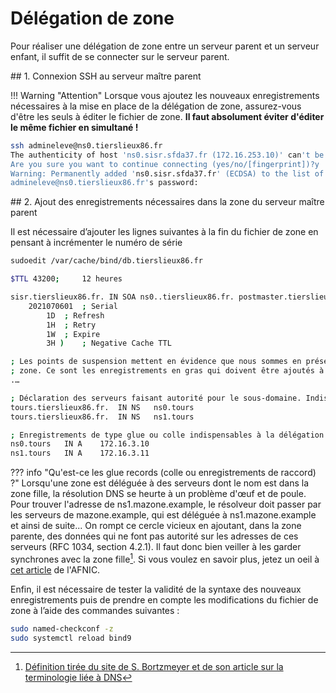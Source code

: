 # Délégation de zone

Pour réaliser une délégation de zone entre un serveur parent et un serveur enfant, il suffit de se connecter sur le serveur parent.

## 1. Connexion SSH au serveur maître parent

!!! Warning  "Attention"
    Lorsque vous ajoutez les nouveaux enregistrements nécessaires à la mise en place de la délégation de zone, assurez-vous d'être les seuls à éditer le fichier de zone. **Il faut absolument éviter d'éditer le même fichier en simultané !**

```bash
ssh admineleve@ns0.tierslieux86.fr
The authenticity of host 'ns0.sisr.sfda37.fr (172.16.253.10)' can't be established.ECDSA key fingerprint is SHA256:86URTSy4kQ4hHHPu9nTP3oXRAEH9RCTp4/3JHv0qe+g.
Are you sure you want to continue connecting (yes/no/[fingerprint])?y
Warning: Permanently added 'ns0.sisr.sfda37.fr' (ECDSA) to the list of known hosts.
admineleve@ns0.tierslieux86.fr's password:
```

## 2. Ajout des enregistrements nécessaires dans la zone du serveur maître parent

Il est nécessaire d’ajouter les lignes suivantes à la fin du fichier de zone en pensant à incrémenter le numéro de série

```bash
sudoedit /var/cache/bind/db.tierslieux86.fr
```

```bash
$TTL 43200; 	12 heures

sisr.tierslieux86.fr. IN SOA ns0..tierslieux86.fr. postmaster.tierslieux86.fr. (
	2021070601	; Serial
		1D	; Refresh
		1H	; Retry
		1W	; Expire
		3H )	; Negative Cache TTL

; Les points de suspension mettent en évidence que nous sommes en présence d’un extrait de fichier de 
; zone. Ce sont les enregistrements en gras qui doivent être ajoutés à l’existant.
.…

; Déclaration des serveurs faisant autorité pour le sous-domaine. Indispensable à la délégation
tours.tierslieux86.fr.	IN NS	ns0.tours
tours.tierslieux86.fr.	IN NS	ns1.tours

; Enregistrements de type glue ou colle indispensables à la délégation de zone
ns0.tours	IN A	172.16.3.10
ns1.tours	IN A	172.16.3.11
```

??? info "Qu'est-ce les glue records (colle ou enregistrements de raccord) ?"
    Lorsqu'une zone est déléguée à des serveurs dont le nom est dans la zone fille, la résolution DNS se heurte à un problème d'œuf et de poule. Pour trouver l'adresse de ns1.mazone.example, le résolveur doit passer par les serveurs de mazone.example, qui est déléguée à ns1.mazone.example et ainsi de suite... On rompt ce cercle vicieux en ajoutant, dans la zone parente, des données qui ne font pas autorité sur les adresses de ces serveurs (RFC 1034, section 4.2.1). Il faut donc bien veiller à les garder synchrones avec la zone fille[^1]. Si vous voulez en savoir plus, jetez un oeil à [cet article](https://www.afnic.fr/observatoire-ressources/papier-expert/le-dns-ca-colle-ou-ca-ne-colle-pas/) de l'AFNIC.

Enfin, il est nécessaire de tester la validité de la syntaxe des nouveaux enregistrements puis de prendre en compte les modifications du fichier de zone à l’aide des commandes suivantes :

```bash
sudo named-checkconf -z
sudo systemctl reload bind9
```

[^1]: [Définition tirée du site de S. Bortzmeyer et de son article sur la terminologie liée à DNS](https://www.bortzmeyer.org/9499.html) 